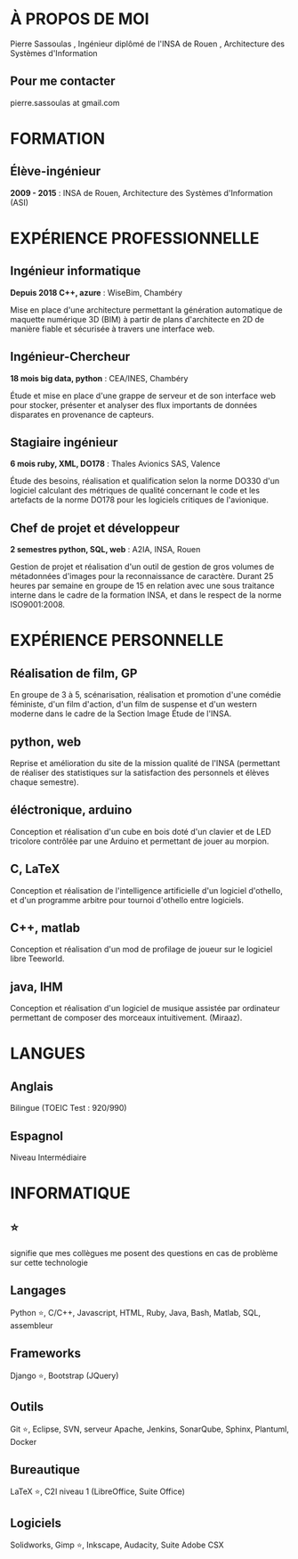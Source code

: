 # À PROPOS DE MOI

Pierre  Sassoulas , Ingénieur diplômé de l'INSA de Rouen , Architecture des Systèmes d'Information 

## Pour me contacter

pierre.sassoulas at gmail.com 


# FORMATION

## Élève-ingénieur

**2009 - 2015** : INSA de Rouen, Architecture des Systèmes d'Information (ASI)




# EXPÉRIENCE PROFESSIONNELLE

## Ingénieur informatique

**Depuis 2018 __C++__, __azure__** : WiseBim, Chambéry

 Mise en place d'une architecture permettant la génération automatique de maquette numérique 3D (BIM) à partir de plans d'architecte en 2D de manière fiable et sécurisée à travers une interface web. 


## Ingénieur-Chercheur

**18 mois  __big data__, __python__** : CEA/INES, Chambéry

 Étude et mise en place d'une grappe de serveur et de son interface web pour stocker, présenter et analyser des flux importants de données disparates en provenance de capteurs. 


## Stagiaire ingénieur

**6 mois  __ruby__, __XML__, __DO178__** : Thales Avionics SAS, Valence

 Étude des besoins, réalisation et qualification selon la norme DO330 d'un logiciel calculant des métriques de qualité concernant le code et les artefacts de la norme DO178 pour les logiciels critiques de l'avionique. 


## Chef de projet et développeur

**2 semestres __python__, __SQL__, __web__** : A2IA, INSA, Rouen

 Gestion de projet et réalisation d'un outil de gestion de gros volumes de métadonnées d'images pour la reconnaissance de caractère. Durant 25 heures par semaine en groupe de 15 en relation avec une sous traitance interne dans le cadre de la formation INSA, et dans le respect de la norme ISO9001:2008. 


# EXPÉRIENCE PERSONNELLE

## __Réalisation de film__, __GP__

 En groupe de 3 à 5, scénarisation, réalisation et promotion d'une comédie féministe, d'un film d'action, d'un film de suspense et d'un western moderne dans le cadre de la Section Image Étude de l'INSA. 


## __python__, __web__

 Reprise et amélioration du site de la mission qualité de l'INSA (permettant de réaliser des statistiques sur la satisfaction des personnels et élèves chaque semestre). 


## __éléctronique__, __arduino__

 Conception et réalisation d'un cube en bois doté d'un clavier et de LED tricolore contrôlée par une Arduino et permettant de jouer au morpion. 


## __C__, __LaTeX__

 Conception et réalisation de l'intelligence artificielle d'un logiciel d'othello, et d'un programme arbitre pour tournoi d'othello entre logiciels. 


## __C++__, __matlab__

 Conception et réalisation d'un mod de profilage de joueur sur le logiciel libre Teeworld. 


## __java__, __IHM__

 Conception et réalisation d'un logiciel de musique assistée par ordinateur permettant de composer des morceaux intuitivement. (Miraaz). 


# LANGUES

## Anglais

Bilingue (TOEIC Test : 920/990)

## Espagnol

Niveau Intermédiaire

# INFORMATIQUE

## :star:

signifie que mes collègues me posent des questions en cas de problème sur cette technologie

## __Langages__

Python :star:, C/C++, Javascript, HTML, Ruby, Java, Bash, Matlab, SQL, assembleur

## __Frameworks__

Django :star:, Bootstrap (JQuery)

## __Outils__

Git :star:, Eclipse, SVN, serveur Apache, Jenkins, SonarQube, Sphinx, Plantuml, Docker

## __Bureautique__

LaTeX :star:, C2I niveau 1 (LibreOffice, Suite Office)

## __Logiciels__

Solidworks, Gimp :star:, Inkscape, Audacity, Suite Adobe CSX
